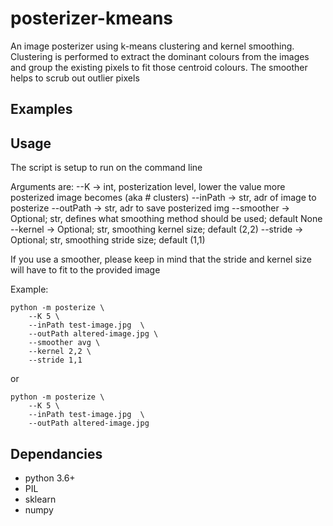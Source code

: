 # posterizer-kmeans

An image posterizer using k-means clustering and kernel smoothing. Clustering is performed to extract the dominant colours from the images and group the
existing pixels to fit those centroid colours. The smoother helps to scrub out outlier pixels

## Examples


## Usage

The script is setup to run on the command line

Arguments are:
--K -> int, posterization level, lower the value more posterized image becomes (aka # clusters)
--inPath -> str, adr of image to posterize
--outPath -> str, adr to save posterized img
--smoother -> Optional; str, defines what smoothing method should be used; default None
--kernel -> Optional; str, smoothing kernel size; default (2,2)
--stride -> Optional; str, smoothing stride size; default (1,1)

If you use a smoother, please keep in mind that the stride and kernel size will have to fit to the provided image

Example:
```
python -m posterize \
    --K 5 \
    --inPath test-image.jpg  \
    --outPath altered-image.jpg \
    --smoother avg \
    --kernel 2,2 \
    --stride 1,1
```
or
```
python -m posterize \
    --K 5 \
    --inPath test-image.jpg  \
    --outPath altered-image.jpg
```

## Dependancies
- python 3.6+
- PIL
- sklearn
- numpy
